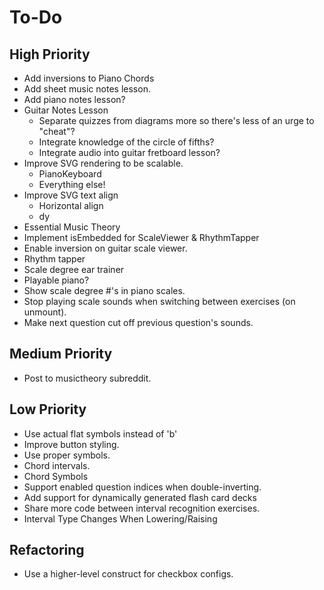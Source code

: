 # To-Do
## High Priority
* Add inversions to Piano Chords
* Add sheet music notes lesson.
* Add piano notes lesson?
* Guitar Notes Lesson
  * Separate quizzes from diagrams more so there's less of an urge to "cheat"?
  * Integrate knowledge of the circle of fifths?
  * Integrate audio into guitar fretboard lesson?
* Improve SVG rendering to be scalable.
  * PianoKeyboard
  * Everything else!
* Improve SVG text align
  * Horizontal align
  * dy
* Essential Music Theory
* Implement isEmbedded for ScaleViewer & RhythmTapper
* Enable inversion on guitar scale viewer.
* Rhythm tapper
* Scale degree ear trainer
* Playable piano?
* Show scale degree #'s in piano scales.
* Stop playing scale sounds when switching between exercises (on unmount).
* Make next question cut off previous question's sounds.
## Medium Priority
* Post to musictheory subreddit.
## Low Priority
* Use actual flat symbols instead of 'b'
* Improve button styling.
* Use proper symbols.
* Chord intervals.
* Chord Symbols
* Support enabled question indices when double-inverting.
* Add support for dynamically generated flash card decks
* Share more code between interval recognition exercises.
* Interval Type Changes When Lowering/Raising
## Refactoring
* Use a higher-level construct for checkbox configs.